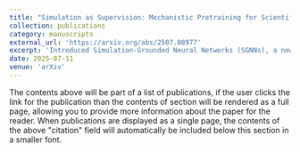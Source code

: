 ```yaml
---
title: "Simulation as Supervision: Mechanistic Pretraining for Scientific Discovery"
collection: publications
category: manuscripts
external_url: 'https://arxiv.org/abs/2507.08977'
excerpt: 'Introduced Simulation-Grounded Neural Networks (SGNNs), a new modeling framework that uses mechanistic simulations to train neural networks, combining the interpretability of scientific theory with the flexibility of deep learning. SGNNs deliver state-of-the-art performance across disciplines—from forecasting epidemics to inferring hidden variables—while offering a novel form of mechanistic interpretability.'
date: 2025-07-11
venue: 'arXiv'
---
```


The contents above will be part of a list of publications, if the user clicks the link for the publication than the contents of section will be rendered as a full page, allowing you to provide more information about the paper for the reader. When publications are displayed as a single page, the contents of the above "citation" field will automatically be included below this section in a smaller font.
